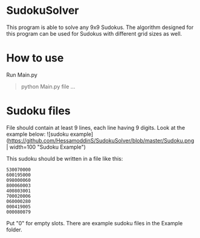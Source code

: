 # SudokuSolver
This program is able to solve any 9x9 Sudokus.
The algorithm designed for this program can be used for Sudokus with different grid sizes as well.

# How to use
Run Main.py
> python Main.py file ...

# Sudoku files
File should contain at least 9 lines, each line having 9 digits.
Look at the example below:
![sudoku example](https://github.com/HessamoddinS/SudokuSolver/blob/master/Sudoku.png | width=100 "Sudoku Example")

This sudoku should be written in a file like this:
```
530070000
600195000
098000060
800060003
400803001
700020006
060000280
000419005
000080079
```

Put "0" for empty slots.
There are example sudoku files in the Example folder.
